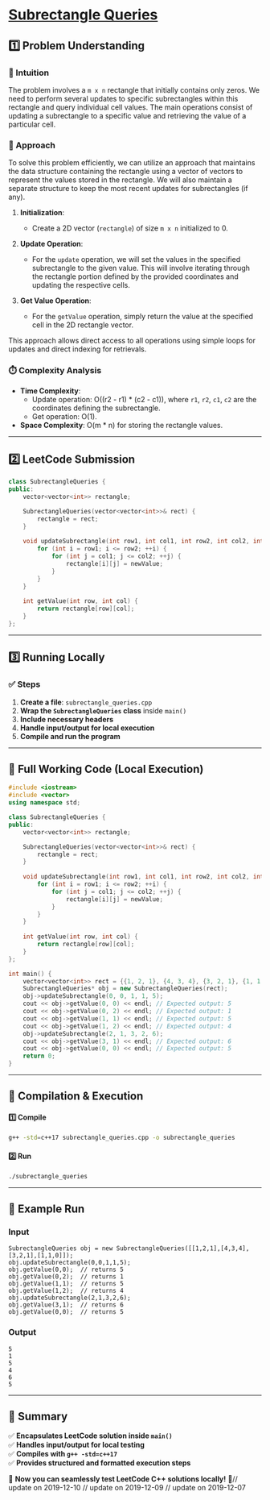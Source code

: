 # **[Subrectangle Queries](https://leetcode.com/problems/subrectangle-queries/description/)**  

## **1️⃣ Problem Understanding**  
### **📌 Intuition**  
The problem involves a `m x n` rectangle that initially contains only zeros. We need to perform several updates to specific subrectangles within this rectangle and query individual cell values. The main operations consist of updating a subrectangle to a specific value and retrieving the value of a particular cell.

### **🚀 Approach**  
To solve this problem efficiently, we can utilize an approach that maintains the data structure containing the rectangle using a vector of vectors to represent the values stored in the rectangle. We will also maintain a separate structure to keep the most recent updates for subrectangles (if any). 

1. **Initialization**: 
   - Create a 2D vector (`rectangle`) of size `m x n` initialized to 0.
   
2. **Update Operation**:
   - For the `update` operation, we will set the values in the specified subrectangle to the given value. This will involve iterating through the rectangle portion defined by the provided coordinates and updating the respective cells.

3. **Get Value Operation**:
   - For the `getValue` operation, simply return the value at the specified cell in the 2D rectangle vector.

This approach allows direct access to all operations using simple loops for updates and direct indexing for retrievals. 
   
### **⏱️ Complexity Analysis**  
- **Time Complexity**: 
  - Update operation: O((r2 - r1) * (c2 - c1)), where `r1`, `r2`, `c1`, `c2` are the coordinates defining the subrectangle.
  - Get operation: O(1).
- **Space Complexity**: O(m * n) for storing the rectangle values.  

---  

## **2️⃣ LeetCode Submission**  
```cpp
class SubrectangleQueries {
public:
    vector<vector<int>> rectangle;

    SubrectangleQueries(vector<vector<int>>& rect) {
        rectangle = rect;
    }
    
    void updateSubrectangle(int row1, int col1, int row2, int col2, int newValue) {
        for (int i = row1; i <= row2; ++i) {
            for (int j = col1; j <= col2; ++j) {
                rectangle[i][j] = newValue;
            }
        }
    }
    
    int getValue(int row, int col) {
        return rectangle[row][col];
    }
};
```  

---  

## **3️⃣ Running Locally**  
### **✅ Steps**  
1. **Create a file**: `subrectangle_queries.cpp`  
2. **Wrap the `SubrectangleQueries` class** inside `main()`  
3. **Include necessary headers**  
4. **Handle input/output for local execution**  
5. **Compile and run the program**  

---  

## **📝 Full Working Code (Local Execution)**  
```cpp
#include <iostream>
#include <vector>
using namespace std;

class SubrectangleQueries {
public:
    vector<vector<int>> rectangle;

    SubrectangleQueries(vector<vector<int>>& rect) {
        rectangle = rect;
    }
    
    void updateSubrectangle(int row1, int col1, int row2, int col2, int newValue) {
        for (int i = row1; i <= row2; ++i) {
            for (int j = col1; j <= col2; ++j) {
                rectangle[i][j] = newValue;
            }
        }
    }
    
    int getValue(int row, int col) {
        return rectangle[row][col];
    }
};

int main() {
    vector<vector<int>> rect = {{1, 2, 1}, {4, 3, 4}, {3, 2, 1}, {1, 1, 0}};
    SubrectangleQueries* obj = new SubrectangleQueries(rect);
    obj->updateSubrectangle(0, 0, 1, 1, 5);
    cout << obj->getValue(0, 0) << endl; // Expected output: 5
    cout << obj->getValue(0, 2) << endl; // Expected output: 1
    cout << obj->getValue(1, 1) << endl; // Expected output: 5
    cout << obj->getValue(1, 2) << endl; // Expected output: 4
    obj->updateSubrectangle(2, 1, 3, 2, 6);
    cout << obj->getValue(3, 1) << endl; // Expected output: 6
    cout << obj->getValue(0, 0) << endl; // Expected output: 5
    return 0;
}
```  

---  

## **🔧 Compilation & Execution**  
#### **1️⃣ Compile**  
```bash
g++ -std=c++17 subrectangle_queries.cpp -o subrectangle_queries
```  

#### **2️⃣ Run**  
```bash
./subrectangle_queries
```  

---  

## **🎯 Example Run**  
### **Input**  
```
SubrectangleQueries obj = new SubrectangleQueries([[1,2,1],[4,3,4],[3,2,1],[1,1,0]]);
obj.updateSubrectangle(0,0,1,1,5);
obj.getValue(0,0);  // returns 5
obj.getValue(0,2);  // returns 1
obj.getValue(1,1);  // returns 5
obj.getValue(1,2);  // returns 4
obj.updateSubrectangle(2,1,3,2,6);
obj.getValue(3,1);  // returns 6
obj.getValue(0,0);  // returns 5
```  
### **Output**  
```
5
1
5
4
6
5
```  

---  

## **📌 Summary**  
✅ **Encapsulates LeetCode solution inside `main()`**  
✅ **Handles input/output for local testing**  
✅ **Compiles with `g++ -std=c++17`**  
✅ **Provides structured and formatted execution steps**  

🚀 **Now you can seamlessly test LeetCode C++ solutions locally!** 🚀// update on 2019-12-10
// update on 2019-12-09
// update on 2019-12-07
